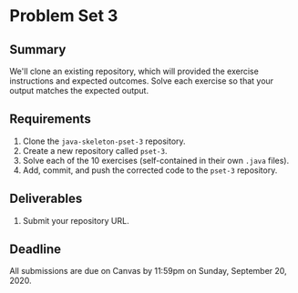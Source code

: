 # Problem Set 3

## **Summary**

We'll clone an existing repository, which will provided the exercise instructions and expected outcomes. Solve each exercise so that your output matches the expected output.

## Requirements

1. Clone the `java-skeleton-pset-3` repository.
2. Create a new repository called `pset-3`.
3. Solve each of the 10 exercises \(self-contained in their own `.java` files\).
4. Add, commit, and push the corrected code to the `pset-3` repository.

## Deliverables

1. Submit your repository URL.

## Deadline

All submissions are due on Canvas by 11:59pm on Sunday, September 20, 2020.

